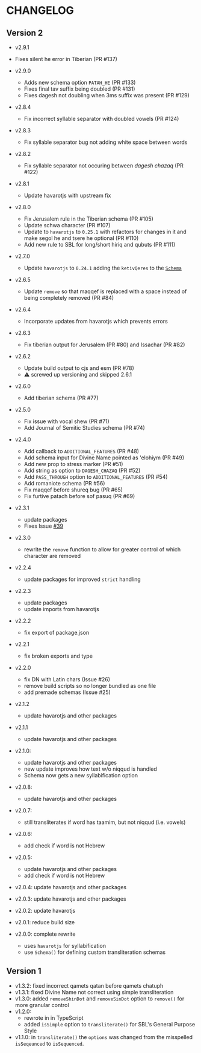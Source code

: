 # CHANGELOG

## Version 2

- v2.9.1

- Fixes silent he error in Tiberian (PR #137)

- v2.9.0

  - Adds new schema option `PATAH_HE` (PR #133)
  - Fixes final tav suffix being doubled (PR #131)
  - Fixes dagesh not doubling when 3ms suffix was present (PR #129)

- v2.8.4

  - Fix incorrect syllable separator with doubled vowels (PR #124)

- v2.8.3

  - Fix syllable separator bug not adding white space between words

- v2.8.2

  - Fix syllable separator not occuring between _dagesh chazaq_ (PR #122)

- v2.8.1

  - Update havarotjs with upstream fix

- v2.8.0

  - Fix Jerusalem rule in the Tiberian schema (PR #105)
  - Update schwa character (PR #107)
  - Update to `havarotjs` to `0.25.1` with refactors for changes in it and make segol he and tsere he optional (PR #110)
  - Add new rule to SBL for long/short hiriq and qubuts (PR #111)

- v2.7.0

  - Update `havarotjs` to `0.24.1` adding the `ketivQeres` to the [`Schema`](./src/schema.ts)

- v2.6.5

  - Update `remove` so that maqqef is replaced with a space instead of being completely removed (PR #84)

- v2.6.4

  - Incorporate updates from havarotjs which prevents errors

- v2.6.3

  - Fix tiberian output for Jerusalem (PR #80) and Issachar (PR #82)

- v2.6.2

  - Update build output to cjs and esm (PR #78)
  - ⚠️ screwed up versioning and skipped 2.6.1

- v2.6.0

  - Add tiberian schema (PR #77)

- v2.5.0

  - Fix issue with vocal shew (PR #71)
  - Add Journal of Semitic Studies schema (PR #74)

- v2.4.0

  - Add callback to `ADDITIONAL_FEATURES` (PR #48)
  - Add schema input for Divine Name pointed as 'elohiym (PR #49)
  - Add new prop to stress marker (PR #51)
  - Add string as option to `DAGESH_CHAZAQ` (PR #52)
  - Add `PASS_THROUGH` option to `ADDITIONAL_FEATURES` (PR #54)
  - Add romaniote schema (PR #56)
  - Fix maqqef before shureq bug (PR #65)
  - Fix furtive patach before sof pasuq (PR #69)

- v2.3.1

  - update packages
  - Fixes Issue [#39](https://github.com/charlesLoder/hebrew-transliteration/issues/39)

- v2.3.0

  - rewrite the `remove` function to allow for greater control of which character are removed

- v2.2.4

  - update packages for improved `strict` handling

- v2.2.3

  - update packages
  - update imports from havarotjs

- v2.2.2

  - fix export of package.json

- v2.2.1

  - fix broken exports and type

- v2.2.0

  - fix DN with Latin chars (Issue #26)
  - remove build scripts so no longer bundled as one file
  - add premade schemas (Issue #25)

- v2.1.2

  - update havarotjs and other packages

- v2.1.1

  - update havarotjs and other packages

- v2.1.0:

  - update havarotjs and other packages
  - new update improves how text w/o niqqud is handled
  - Schema now gets a new syllabification option

- v2.0.8:

  - update havarotjs and other packages

- v2.0.7:

  - still transliterates if word has taamim, but not niqqud (i.e. vowels)

- v2.0.6:

  - add check if word is not Hebrew

- v2.0.5:

  - update havarotjs and other packages
  - add check if word is not Hebrew

- v2.0.4: update havarotjs and other packages

- v2.0.3: update havarotjs and other packages

- v2.0.2: update havarotjs

- v2.0.1: reduce build size

- v2.0.0: complete rewrite
  - uses `havarotjs` for syllabification
  - use `Schema()` for defining custom transliteration schemas

## Version 1

- v1.3.2: fixed incorrect qamets qatan before qamets chatuph
- v1.3.1: fixed Divine Name not correct using simple transliteration
- v1.3.0: added `removeShinDot` and `removeSinDot` option to `remove()` for more granular control
- v1.2.0:
  - rewrote in in TypeScript
  - added `isSimple` option to `transliterate()` for SBL's General Purpose Style
- v1.1.0: in `transliterate()` the `options` was changed from the misspelled `isSeqeunced` to `isSequenced`.

